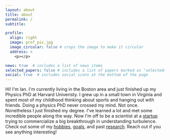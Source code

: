 ```yaml
---
layout: about
title: about
permalink: /
subtitle: 

profile:
  align: right
  image: prof_pic.jpg
  image_circular: false # crops the image to make it circular
  address: >
    <p></p>

news: true  # includes a list of news items
selected_papers: false # includes a list of papers marked as "selected={true}"
social: true  # includes social icons at the bottom of the page
---
```


Hi! I'm Ian. I'm currently living in the Boston area and just finished up my Physics PhD at Harvard Univeristy.
I grew up in a small town in Virginia and spent most of my childhood thinking about sports and hanging out with friends. Doing a physics PhD never crossed my mind. Not once. Nonetheless I just finished my degree. I've learned a lot and met some incredible people along the way. Now I'm off to be a scientist at a [startup](https://engine.xyz/companies/reynko) trying to commercialize a big breakthrough in understanding turbulence. Check out some of my [hobbies](/hobbies/), [goals](/pie/), and past [research](/research/). Reach out if you see anything interesting!
